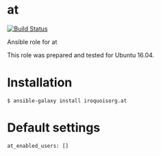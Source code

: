 # at

[![Build Status](https://travis-ci.com/iroquoisorg/ansible-role-at.svg?branch=master)](https://travis-ci.com/iroquoisorg/ansible-role-memcached)

Ansible role for at

This role was prepared and tested for Ubuntu 16.04.

# Installation

`$ ansible-galaxy install iroquoisorg.at`

# Default settings

```
at_enabled_users: []

```
